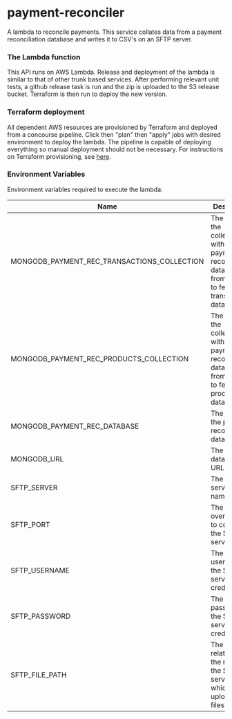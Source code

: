 # payment-reconciler
A lambda to reconcile payments. This service collates data from a payment reconciliation 
database and writes it to CSV's on an SFTP server.

### The Lambda function
This API runs on AWS Lambda. Release and deployment of the lambda is similar to that of other trunk based services. 
After performing relevant unit tests, a github release task is run and the zip is uploaded to the S3 release bucket. 
Terraform is then run to deploy the new version. 

### Terraform deployment
All dependent AWS resources are provisioned by Terraform and deployed from a concourse pipeline.
Click then "plan" then "apply" jobs with desired environment to deploy the lambda.
The pipeline is capable of deploying everything so manual deployment should not be necessary. For
instructions on Terraform provisioning, see [here](/terraform/README.md).


### Environment Variables
Environment variables required to execute the lambda:

Name                                             | Description                                                                                                   | Examples
------------------------------------------------ | --------------------------------------------------------------------------------------------------------------|--------------------------------------------------------------------------
MONGODB_PAYMENT_REC_TRANSACTIONS_COLLECTION      | The name of the collection within the payment reconciliation database from which to fetch transactions data.  |                 
MONGODB_PAYMENT_REC_PRODUCTS_COLLECTION          | The name of the collection within the payment reconciliation database from which to fetch products data.      |                              
MONGODB_PAYMENT_REC_DATABASE                     | The name of the payment reconciliation database.                                                              | 
MONGODB_URL                                      | The Mongo database URL.                                                                                       | 'mongodb://<mongo_host>:27017
SFTP_SERVER                                      | The SFTP server host name.                                                                                    | 
SFTP_PORT                                        | The port over which to connect to the SFTP server.                                                            | '22'
SFTP_USERNAME                                    | The username of the SFTP server credentials.                                                                  | 
SFTP_PASSWORD                                    | The password of the SFTP server credentials.                                                                  |
SFTP_FILE_PATH                                   | The file path, relative to the root of the SFTP server, to which to upload CSV files.                         | 'uploadPath' (will result is CV's uploaded to directory: ~/uploadPath)
